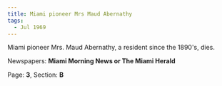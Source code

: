 ```yaml
---  
title: Miami pioneer Mrs Maud Abernathy  
tags:  
  - Jul 1969  
---  
```

  
Miami pioneer Mrs. Maud Abernathy, a resident since the 1890's, dies.  
  
Newspapers: **Miami Morning News or The Miami Herald**  
  
Page: **3**, Section: **B** 
